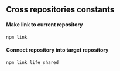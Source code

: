## Cross repositories constants

#### Make link to current repository
```
npm link
```

#### Connect repository into target repository

```
npm link life_shared 
```
